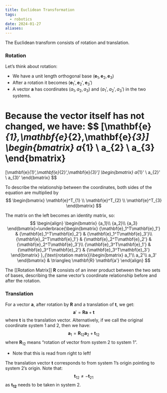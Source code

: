 ```yaml
---
title: Euclidean Transformation
tags:
  - robotics
date: 2024-01-27
aliases:
---
```

The Euclidean transform consists of rotation and translation.

### Rotation
Let’s think about rotation:
- We have a unit length orthogonal base $(\mathbf{e}_{1},\mathbf{e}_{2},\mathbf{e}_{3})$
- After a rotation it becomes $(\mathbf{e}_{1}',\mathbf{e}_{2}',\mathbf{e}_{3}')$
- A vector $\mathbf{a}$ has coordinates $(a_{1},a_{2},a_{3})$ and $(a_{1}', a_{2}', a_{3}')$ in the two systems.

Because the vector itself has not changed, we have:
$$
[\mathbf{e}_{1},\mathbf{e}_{2},\mathbf{e}_{3}]
\begin{bmatrix}
a_{1} \\
a_{2} \\
a_{3}
\end{bmatrix}
=
[\mathbf{e}_{1}',\mathbf{e}_{2}',\mathbf{e}_{3}']
\begin{bmatrix}
a_{1}' \\
a_{2}' \\
a_{3}'
\end{bmatrix}
$$

To describe the relationship between the coordinates, both sides of the equation are multiplied by 
$$
\begin{bmatrix} \mathbf{e}^T_{1} \\
\mathbf{e}^T_{2} \\
\mathbf{e}^T_{3}
\end{bmatrix}
$$

The matrix on the left becomes an identity matrix, so: 
$$
\begin{align}
 \begin{bmatrix} {a_1}\\ {a_2}\\ {a_3} \end{bmatrix}=\underbrace{\begin{bmatrix} {\mathbf{e}_1^T\mathbf{e}_1'} & {\mathbf{e}_1^T\mathbf{e}_2'} & {\mathbf{e}_1^T\mathbf{e}_3'}\\ {\mathbf{e}_2^T\mathbf{e}_1'} & {\mathbf{e}_2^T\mathbf{e}_2'} & {\mathbf{e}_2^T\mathbf{e}_3'}\\ {\mathbf{e}_3^T\mathbf{e}_1'} & {\mathbf{e}_3^T\mathbf{e}_2'} & {\mathbf{e}_3^T\mathbf{e}_3'} \end{bmatrix} }_{\text{rotation matrix}}\begin{bmatrix} a_1'\\ a_2'\\ a_3' \end{bmatrix} 
	 & \triangleq \mathbf{R} \mathbf{a'}
\end{align}
$$

The [[Rotation Matrix]] $\mathbf{R}$ consists of an inner product between the two sets of bases, describing the same vector’s coordinate relationship before and after the rotation.

### Translation
For a vector $\mathbf{a}$, after rotation by $\mathbf{R}$ and a translation of $\mathbf{t}$, we get:
$$
\mathbf{a}'=\mathbf{R}\mathbf{a}+\mathbf{t}
$$
where $\mathbf{t}$ is the translation vector. Alternatively, if we call the original coordinate system $1$ and $2$, then we have:
$$
\mathbf{a}_{1}=\mathbf{R}_{12}\mathbf{a}_{2}+\mathbf{t}_{12}
$$
where $\mathbf{R}_{12}$ means “rotation of vector from system 2 to system 1”.
- Note that this is read from right to left!

The translation vector $\mathbf{t}$ corresponds to from system 1’s origin pointing to system 2’s origin. Note that:
$$
\mathbf{t}_{12} \neq -\mathbf{t}_{21}
$$
as $\mathbf{t_{12}}$ needs to be taken in system 2.
